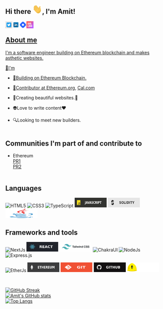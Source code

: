 ## Hi there <img src="https://github.com/ameeetgaikwad/ameeetgaikwad/blob/main/68747470733a2f2f6d656469612e67697068792e636f6d2f6d656469612f6876524a434c467a6361737252346961377a2f67697068792e676966.gif" height="30x" Width="30">, I'm Amit!
<a href="https://twitter.com/ameeetgaikwad">
  <img align="left" alt="amit" | "twitter" width="22px"
       src="https://github.com/ameeetgaikwad/ameeetgaikwad/blob/main/twitter.jpeg">
 <a href="https://www.linkedin.com/in/ameeetgaikwad/">
  <img align="left" alt="amit" | "twitter" width="22px"
       src="https://github.com/ameeetgaikwad/ameeetgaikwad/blob/main/linkedin.png">
  <a href="https://amitgaikwad.hashnode.dev/">
  <img align="left" alt="amit" | "twitter" width="22px"
       src="https://github.com/ameeetgaikwad/ameeetgaikwad/blob/main/icons8-hashnode-48.png">
   <a href="https://bio.link/ameet">
  <img align="left" alt="amit" | "twitter" width="22px"
       src="https://github.com/ameeetgaikwad/ameeetgaikwad/blob/main/biolink.webp">
<br>

## About me
I'm a software engineer building on Ethereum blockchain and makes asthetic websites.

🔭I'm
- 🔳Building on Ethereum Blockchain.
 
- 💎Contributor at <a href="https://ethereum.org">Ethereum.org</a>, <a href="https://cal.com">Cal.com</a>
 
- 🌱Creating beautiful websites.🚀
 
- 👽Love to write content❤

- 🔍Looking to meet new builders.
  <br>  <br>
     
<!-- ## Projects -->
     

     
## Communities I'm part of and contribute to
- Ethereum <br>
     <a href="https://github.com/ethereum/ethereum-org-website/pull/7893"> PR1</a> <br>
     <a href="https://github.com/ethereum/ethereum-org-website/pull/9500">PR2</a>
   <br>  <br> 
     
## Languages
<a><img alt="HTML5" src="https://img.shields.io/badge/html5-%23E34F26.svg?&style=for-the-badge&logo=html5&logoColor=white" /></a>
<a><img alt="CSS3" src="https://img.shields.io/badge/css3-%231572B6.svg?&style=for-the-badge&logo=css3&logoColor=white" /></a>
<a><img alt="TypeScript" src="https://img.shields.io/badge/-TypeScript-blue?&style=for-the-badge&logo=typescript&logoColor=white" /></a>
<a><img alt="JavaScript" src="https://github.com/ameeetgaikwad/ameeetgaikwad/blob/main/javascript.svg" height="30x" Width="100"></a>
<a><img alt="Solidity" src="https://github.com/ameeetgaikwad/ameeetgaikwad/blob/main/solidity2.svg" height="30x" Width="100"></a>
<a><img src="https://github.com/ameeetgaikwad/ameeetgaikwad/blob/main/java.svg" height="30x" Width="100"></a>
      
   
## Frameworks and tools
<a><img alt="NextJs" src="https://img.shields.io/badge/NextJS-20232A?&style=for-the-badge" /></a>
<a><img alt="ReactJs" src="https://github.com/ameeetgaikwad/ameeetgaikwad/blob/main/react.svg" height="30x" Width="100" /></a>
<a><img src="https://github.com/ameeetgaikwad/ameeetgaikwad/blob/main/tailwind.png" height="30x" Width="100" /></a>
<a><img alt="ChakraUI" src="https://img.shields.io/badge/Chakra%20UI-%234ED0C5?&style=for-the-badge" /></a>
<a><img alt="NodeJs" src="https://img.shields.io/badge/Node.js-339933?style=for-the-badge&logo=nodedotjs&logoColor=white" /></a>
<a><img alt="Express.js" src="https://img.shields.io/badge/Express.js-000000?style=for-the-badge&logo=express&logoColor=white" /></a>
 <br>


<a><img alt="EtherJs" src="https://img.shields.io/badge/EtherJS-%232434A0?&style=for-the-badge" /></a>
<a><img src="https://github.com/ameeetgaikwad/ameeetgaikwad/blob/main/Ethereum.svg" height="30x" Width="100"></a>
<a><img src="https://github.com/ameeetgaikwad/ameeetgaikwad/blob/main/git.svg" height="30x" Width="100"></a>
<a><img src="https://github.com/ameeetgaikwad/ameeetgaikwad/blob/main/github.svg" height="30x" Width="100"></a>
<a><img src="https://github.com/ameeetgaikwad/ameeetgaikwad/blob/main/hardhat.svg" height="30x" Width="100"></a>

     
   
     
   <br>  
  
 [![GitHub Streak](https://streak-stats.demolab.com/?user=ameeetgaikwad&theme=dark)](https://git.io/streak-stats) <br>
 [![Amit's GitHub stats](https://github-readme-stats.vercel.app/api?username=ameeetgaikwad&theme=dark)](https://github.com/anuraghazra/github-readme-stats) <br>
 [![Top Langs](https://github-readme-stats.vercel.app/api/top-langs/?username=ameeetgaikwad&layout=compact&theme=dark)](https://github.com/anuraghazra/github-readme-stats)
